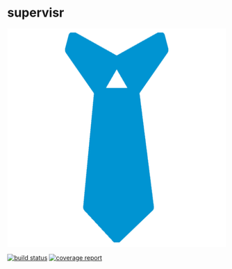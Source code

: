 # supervisr

![icon](assets/img/icon.png)

[![build status](https://git.beryju.org/BeryJu.org/supervisr/badges/master/build.svg)](https://git.beryju.org/BeryJu.org/supervisr/commits/master)
[![coverage report](https://git.beryju.org/BeryJu.org/supervisr/badges/master/coverage.svg)](https://git.beryju.org/BeryJu.org/supervisr/commits/master)
